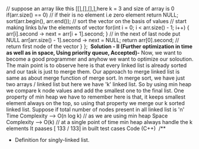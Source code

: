 // suppose an array like this [[],[],[],],here k = 3 and size of array is 0
if(arr.size() == 0) // if their is no element i.e zero element
return NULL;
sort(arr.begin(), arr.end()); // sort the vector on the basis of values
// start making links b/w the elements of vector
for(int i = 0; i < arr.size() - 1; i++)
{
arr[i].second -> next = arr[i + 1].second;
}
// in the next of last node put NULL
arr[arr.size() - 1].second -> next = NULL;
return arr[0].second; // return first node of the vector
}
};
​
**Solution - II (Further optimization in time as well as in space, Using priority queue, Accepted)-**
​
Now, we want to become a good programmer and anyhow we want to optimize our soloution.
The main point is to observe here is that every linked list is already sorted and our task is just to merge them.
Our approach to merge linked list is same as about merge function of merge sort.
In merge sort, we have just two arrays / linked list but here we have 'k' linked list.
So by using min heap we compare k node values and add the smallest one to the final list.
One property of min heap we have to remember here is that, it keeps smallest element always on the top, so using that property we merge our k sorted linked list.
Suppose if total number of nodes present in all linked list is 'n'
Time Complexity --> O(n log k) // as we are using min heap
Space Complexity --> O(k) // at a single point of time min heap always handle the k elements
It paases [ 133 / 133] in built test cases
Code (C++)
​
/**
* Definition for singly-linked list.
